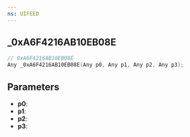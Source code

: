```yaml
---
ns: UIFEED
---
```

## _0xA6F4216AB10EB08E

```c
// 0xA6F4216AB10EB08E
Any _0xA6F4216AB10EB08E(Any p0, Any p1, Any p2, Any p3);
```

## Parameters
* **p0**:
* **p1**:
* **p2**:
* **p3**:
